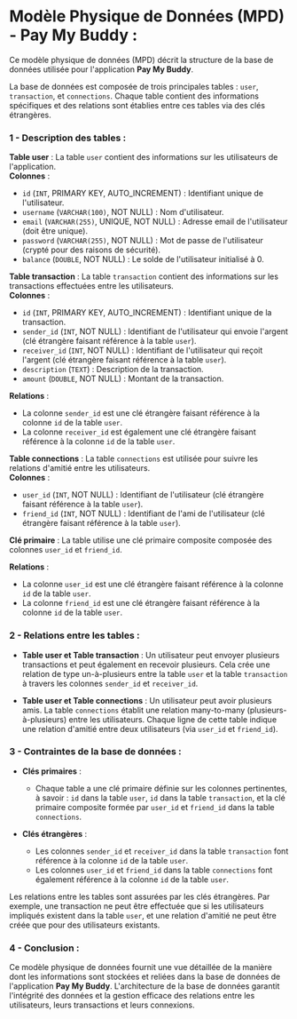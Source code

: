 # Modèle Physique de Données (MPD) - Pay My Buddy :

Ce modèle physique de données (MPD) décrit la structure de la base de données utilisée pour l'application **Pay My Buddy**.

La base de données est composée de trois principales tables : `user`, `transaction`, et `connections`. Chaque table contient des informations spécifiques et des relations sont établies entre ces tables via des clés étrangères.

### 1 - Description des tables :

**Table user** : La table `user` contient des informations sur les utilisateurs de l'application.  
**Colonnes** : 
- `id` (`INT`, PRIMARY KEY, AUTO_INCREMENT) : Identifiant unique de l'utilisateur.
- `username` (`VARCHAR(100)`, NOT NULL) : Nom d'utilisateur.
- `email` (`VARCHAR(255)`, UNIQUE, NOT NULL) : Adresse email de l'utilisateur (doit être unique).
- `password` (`VARCHAR(255)`, NOT NULL) : Mot de passe de l'utilisateur (crypté pour des raisons de sécurité).
- `balance` (`DOUBLE`, NOT NULL) : Le solde de l'utilisateur initialisé à 0.

**Table transaction** : La table `transaction` contient des informations sur les transactions effectuées entre les utilisateurs.  
**Colonnes** :
- `id` (`INT`, PRIMARY KEY, AUTO_INCREMENT) : Identifiant unique de la transaction.
- `sender_id` (`INT`, NOT NULL) : Identifiant de l'utilisateur qui envoie l'argent (clé étrangère faisant référence à la table `user`).
- `receiver_id` (`INT`, NOT NULL) : Identifiant de l'utilisateur qui reçoit l'argent (clé étrangère faisant référence à la table `user`).
- `description` (`TEXT`) : Description de la transaction.
- `amount` (`DOUBLE`, NOT NULL) : Montant de la transaction.

**Relations** : 
- La colonne `sender_id` est une clé étrangère faisant référence à la colonne `id` de la table `user`.
- La colonne `receiver_id` est également une clé étrangère faisant référence à la colonne `id` de la table `user`.

**Table connections** : La table `connections` est utilisée pour suivre les relations d'amitié entre les utilisateurs.  
**Colonnes** :
- `user_id` (`INT`, NOT NULL) : Identifiant de l'utilisateur (clé étrangère faisant référence à la table `user`).
- `friend_id` (`INT`, NOT NULL) : Identifiant de l'ami de l'utilisateur (clé étrangère faisant référence à la table `user`).

**Clé primaire** : La table utilise une clé primaire composite composée des colonnes `user_id` et `friend_id`.

**Relations** :
- La colonne `user_id` est une clé étrangère faisant référence à la colonne `id` de la table `user`.
- La colonne `friend_id` est une clé étrangère faisant référence à la colonne `id` de la table `user`.

### 2 - Relations entre les tables :

- **Table user et Table transaction** : Un utilisateur peut envoyer plusieurs transactions et peut également en recevoir plusieurs. Cela crée une relation de type un-à-plusieurs entre la table `user` et la table `transaction` à travers les colonnes `sender_id` et `receiver_id`.

- **Table user et Table connections** : Un utilisateur peut avoir plusieurs amis. La table `connections` établit une relation many-to-many (plusieurs-à-plusieurs) entre les utilisateurs. Chaque ligne de cette table indique une relation d'amitié entre deux utilisateurs (via `user_id` et `friend_id`).

### 3 - Contraintes de la base de données :

- **Clés primaires** :
  - Chaque table a une clé primaire définie sur les colonnes pertinentes, à savoir : `id` dans la table `user`, `id` dans la table `transaction`, et la clé primaire composite formée par `user_id` et `friend_id` dans la table `connections`.

- **Clés étrangères** :
  - Les colonnes `sender_id` et `receiver_id` dans la table `transaction` font référence à la colonne `id` de la table `user`.
  - Les colonnes `user_id` et `friend_id` dans la table `connections` font également référence à la colonne `id` de la table `user`.

Les relations entre les tables sont assurées par les clés étrangères. Par exemple, une transaction ne peut être effectuée que si les utilisateurs impliqués existent dans la table `user`, et une relation d'amitié ne peut être créée que pour des utilisateurs existants.

### 4 - Conclusion : 
Ce modèle physique de données fournit une vue détaillée de la manière dont les informations sont stockées et reliées dans la base de données de l'application **Pay My Buddy**. 
L'architecture de la base de données garantit l'intégrité des données et la gestion efficace des relations entre les utilisateurs, leurs transactions et leurs connexions.
